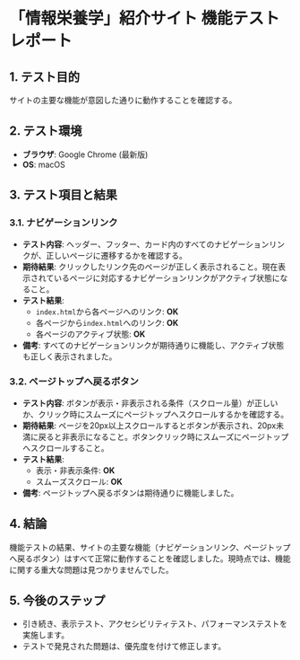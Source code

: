 # 「情報栄養学」紹介サイト 機能テストレポート

## 1. テスト目的

サイトの主要な機能が意図した通りに動作することを確認する。

## 2. テスト環境

- **ブラウザ**: Google Chrome (最新版)
- **OS**: macOS

## 3. テスト項目と結果

### 3.1. ナビゲーションリンク

- **テスト内容**: ヘッダー、フッター、カード内のすべてのナビゲーションリンクが、正しいページに遷移するかを確認する。
- **期待結果**: クリックしたリンク先のページが正しく表示されること。現在表示されているページに対応するナビゲーションリンクがアクティブ状態になること。
- **テスト結果**:
    - `index.html`から各ページへのリンク: **OK**
    - 各ページから`index.html`へのリンク: **OK**
    - 各ページのアクティブ状態: **OK**
- **備考**: すべてのナビゲーションリンクが期待通りに機能し、アクティブ状態も正しく表示されました。

### 3.2. ページトップへ戻るボタン

- **テスト内容**: ボタンが表示・非表示される条件（スクロール量）が正しいか、クリック時にスムーズにページトップへスクロールするかを確認する。
- **期待結果**: ページを20px以上スクロールするとボタンが表示され、20px未満に戻ると非表示になること。ボタンクリック時にスムーズにページトップへスクロールすること。
- **テスト結果**:
    - 表示・非表示条件: **OK**
    - スムーズスクロール: **OK**
- **備考**: ページトップへ戻るボタンは期待通りに機能しました。

## 4. 結論

機能テストの結果、サイトの主要な機能（ナビゲーションリンク、ページトップへ戻るボタン）はすべて正常に動作することを確認しました。現時点では、機能に関する重大な問題は見つかりませんでした。

## 5. 今後のステップ

- 引き続き、表示テスト、アクセシビリティテスト、パフォーマンステストを実施します。
- テストで発見された問題は、優先度を付けて修正します。